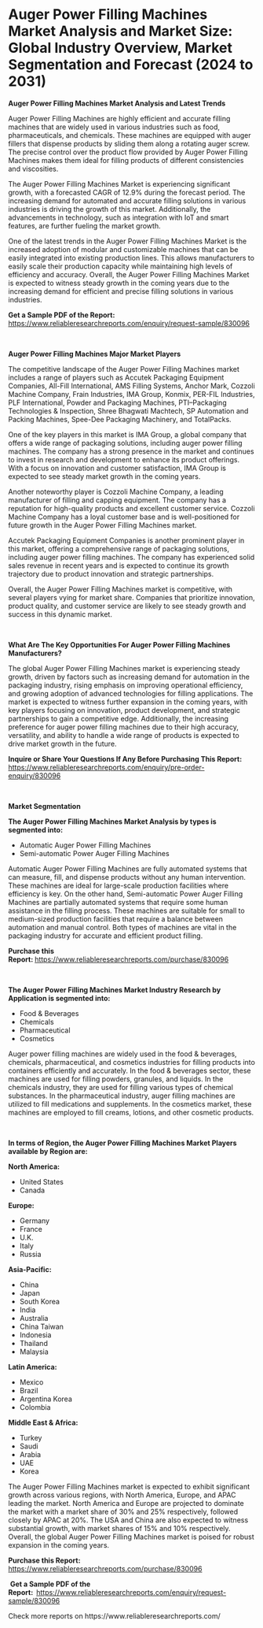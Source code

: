 <p><h1>Auger Power Filling Machines Market Analysis and Market Size: Global Industry Overview, Market Segmentation and Forecast (2024 to 2031)</h1></p><p><strong>Auger Power Filling Machines Market Analysis and Latest Trends</strong></p>
<p><p>Auger Power Filling Machines are highly efficient and accurate filling machines that are widely used in various industries such as food, pharmaceuticals, and chemicals. These machines are equipped with auger fillers that dispense products by sliding them along a rotating auger screw. The precise control over the product flow provided by Auger Power Filling Machines makes them ideal for filling products of different consistencies and viscosities.</p><p>The Auger Power Filling Machines Market is experiencing significant growth, with a forecasted CAGR of 12.9% during the forecast period. The increasing demand for automated and accurate filling solutions in various industries is driving the growth of this market. Additionally, the advancements in technology, such as integration with IoT and smart features, are further fueling the market growth.</p><p>One of the latest trends in the Auger Power Filling Machines Market is the increased adoption of modular and customizable machines that can be easily integrated into existing production lines. This allows manufacturers to easily scale their production capacity while maintaining high levels of efficiency and accuracy. Overall, the Auger Power Filling Machines Market is expected to witness steady growth in the coming years due to the increasing demand for efficient and precise filling solutions in various industries.</p></p>
<p><strong>Get a Sample PDF of the Report:&nbsp;</strong> <a href="https://www.reliableresearchreports.com/enquiry/request-sample/830096">https://www.reliableresearchreports.com/enquiry/request-sample/830096</a></p>
<p>&nbsp;</p>
<p><strong>Auger Power Filling Machines Major Market Players</strong></p>
<p><p>The competitive landscape of the Auger Power Filling Machines market includes a range of players such as Accutek Packaging Equipment Companies, All-Fill International, AMS Filling Systems, Anchor Mark, Cozzoli Machine Company, Frain Industries, IMA Group, Konmix, PER-FIL Industries, PLF International, Powder and Packaging Machines, PTI–Packaging Technologies & Inspection, Shree Bhagwati Machtech, SP Automation and Packing Machines, Spee-Dee Packaging Machinery, and TotalPacks.</p><p>One of the key players in this market is IMA Group, a global company that offers a wide range of packaging solutions, including auger power filling machines. The company has a strong presence in the market and continues to invest in research and development to enhance its product offerings. With a focus on innovation and customer satisfaction, IMA Group is expected to see steady market growth in the coming years.</p><p>Another noteworthy player is Cozzoli Machine Company, a leading manufacturer of filling and capping equipment. The company has a reputation for high-quality products and excellent customer service. Cozzoli Machine Company has a loyal customer base and is well-positioned for future growth in the Auger Power Filling Machines market.</p><p>Accutek Packaging Equipment Companies is another prominent player in this market, offering a comprehensive range of packaging solutions, including auger power filling machines. The company has experienced solid sales revenue in recent years and is expected to continue its growth trajectory due to product innovation and strategic partnerships.</p><p>Overall, the Auger Power Filling Machines market is competitive, with several players vying for market share. Companies that prioritize innovation, product quality, and customer service are likely to see steady growth and success in this dynamic market.</p></p>
<p>&nbsp;</p>
<p><strong>What Are The Key Opportunities For Auger Power Filling Machines Manufacturers?</strong></p>
<p><p>The global Auger Power Filling Machines market is experiencing steady growth, driven by factors such as increasing demand for automation in the packaging industry, rising emphasis on improving operational efficiency, and growing adoption of advanced technologies for filling applications. The market is expected to witness further expansion in the coming years, with key players focusing on innovation, product development, and strategic partnerships to gain a competitive edge. Additionally, the increasing preference for auger power filling machines due to their high accuracy, versatility, and ability to handle a wide range of products is expected to drive market growth in the future.</p></p>
<p><strong>Inquire or Share Your Questions If Any Before Purchasing This Report:</strong> <a href="https://www.reliableresearchreports.com/enquiry/pre-order-enquiry/830096">https://www.reliableresearchreports.com/enquiry/pre-order-enquiry/830096</a></p>
<p>&nbsp;</p>
<p><strong>Market Segmentation</strong></p>
<p><strong>The Auger Power Filling Machines Market Analysis by types is segmented into:</strong></p>
<p><ul><li>Automatic Auger Power Filling Machines</li><li>Semi-automatic Power Auger Filling Machines</li></ul></p>
<p><p>Automatic Auger Power Filling Machines are fully automated systems that can measure, fill, and dispense products without any human intervention. These machines are ideal for large-scale production facilities where efficiency is key. On the other hand, Semi-automatic Power Auger Filling Machines are partially automated systems that require some human assistance in the filling process. These machines are suitable for small to medium-sized production facilities that require a balance between automation and manual control. Both types of machines are vital in the packaging industry for accurate and efficient product filling.</p></p>
<p><strong>Purchase this Report:&nbsp;</strong><a href="https://www.reliableresearchreports.com/purchase/830096">https://www.reliableresearchreports.com/purchase/830096</a></p>
<p>&nbsp;</p>
<p><strong>The Auger Power Filling Machines Market Industry Research by Application is segmented into:</strong></p>
<p><ul><li>Food & Beverages</li><li>Chemicals</li><li>Pharmaceutical</li><li>Cosmetics</li></ul></p>
<p><p>Auger power filling machines are widely used in the food & beverages, chemicals, pharmaceutical, and cosmetics industries for filling products into containers efficiently and accurately. In the food & beverages sector, these machines are used for filling powders, granules, and liquids. In the chemicals industry, they are used for filling various types of chemical substances. In the pharmaceutical industry, auger filling machines are utilized to fill medications and supplements. In the cosmetics market, these machines are employed to fill creams, lotions, and other cosmetic products.</p></p>
<p>&nbsp;</p>
<p><strong>In terms of Region, the Auger Power Filling Machines Market Players available by Region are:</strong></p>
<p>
    <p> <strong> North America: </strong>
        <ul>
            <li>United States</li>
            <li>Canada</li>
        </ul>
        </p> 
    <p> <strong> Europe: </strong>
        <ul>
            <li>Germany</li>
            <li>France</li>
            <li>U.K.</li>
            <li>Italy</li>
            <li>Russia</li>
        </ul>
        </p> 
    <p> <strong> Asia-Pacific: </strong>
        <ul>
            <li>China</li>
            <li>Japan</li>
            <li>South Korea</li>
            <li>India</li>
            <li>Australia</li>
            <li>China Taiwan</li>
            <li>Indonesia</li>
            <li>Thailand</li>
            <li>Malaysia</li>
        </ul>
        </p> 
    <p> <strong> Latin America: </strong>
        <ul>
            <li>Mexico</li>
            <li>Brazil</li>
            <li>Argentina Korea</li>
            <li>Colombia</li>
        </ul>
        </p> 
    <p> <strong> Middle East & Africa: </strong>
        <ul>
            <li>Turkey</li>
            <li>Saudi</li>
            <li>Arabia</li>
            <li>UAE</li>
            <li>Korea</li>
        </ul>
    </p>
    </p>
<p><p>The Auger Power Filling Machines market is expected to exhibit significant growth across various regions, with North America, Europe, and APAC leading the market. North America and Europe are projected to dominate the market with a market share of 30% and 25% respectively, followed closely by APAC at 20%. The USA and China are also expected to witness substantial growth, with market shares of 15% and 10% respectively. Overall, the global Auger Power Filling Machines market is poised for robust expansion in the coming years.</p></p>
<p><strong>Purchase this Report: </strong><a href="https://www.reliableresearchreports.com/purchase/830096">https://www.reliableresearchreports.com/purchase/830096</a></p>
<p>&nbsp;<strong>Get a Sample PDF of the Report:&nbsp;&nbsp;</strong><a href="https://www.reliableresearchreports.com/enquiry/request-sample/830096">https://www.reliableresearchreports.com/enquiry/request-sample/830096</a></p>
<p><strong></strong></p>
<p>Check more reports on https://www.reliableresearchreports.com/</p>